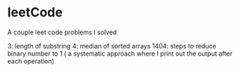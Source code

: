# leetCode
A couple leet code problems I solved
  
3: length of substring
4: median of sorted arrays
1404: steps to reduce binary number to 1 ( a systematic approach where I print out the output after each operation)
